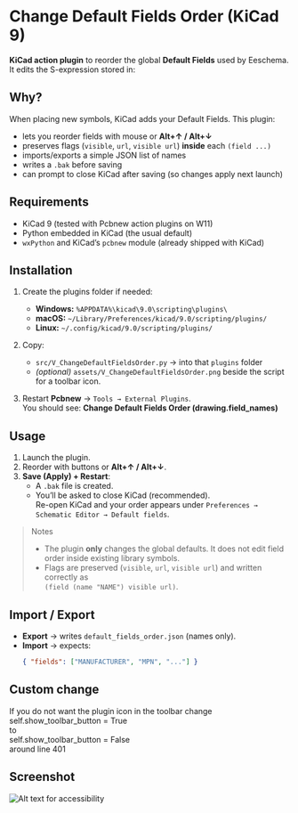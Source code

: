 # Change Default Fields Order (KiCad 9)

**KiCad action plugin** to reorder the global **Default Fields** used by Eeschema.  
It edits the S-expression stored in:


## Why?

When placing new symbols, KiCad adds your Default Fields. This plugin:
- lets you reorder fields with mouse or **Alt+↑ / Alt+↓**
- preserves flags (`visible`, `url`, `visible url`) **inside** each `(field ...)`
- imports/exports a simple JSON list of names
- writes a `.bak` before saving
- can prompt to close KiCad after saving (so changes apply next launch)

## Requirements

- KiCad 9 (tested with Pcbnew action plugins on W11)
- Python embedded in KiCad (the usual default)
- `wxPython` and KiCad’s `pcbnew` module (already shipped with KiCad)

## Installation

1. Create the plugins folder if needed:
   - **Windows:** `%APPDATA%\kicad\9.0\scripting\plugins\`
   - **macOS:** `~/Library/Preferences/kicad/9.0/scripting/plugins/`
   - **Linux:** `~/.config/kicad/9.0/scripting/plugins/`

2. Copy:
   - `src/V_ChangeDefaultFieldsOrder.py` → into that `plugins` folder  
   - *(optional)* `assets/V_ChangeDefaultFieldsOrder.png` beside the script for a toolbar icon.

3. Restart **Pcbnew** → `Tools → External Plugins`.  
   You should see: **Change Default Fields Order (drawing.field_names)**

## Usage

1. Launch the plugin.
2. Reorder with buttons or **Alt+↑ / Alt+↓**.
3. **Save (Apply) + Restart**:
   - A `.bak` file is created.
   - You’ll be asked to close KiCad (recommended).  
     Re-open KiCad and your order appears under `Preferences → Schematic Editor → Default fields`.

> Notes
> - The plugin **only** changes the global defaults. It does not edit field order inside existing library symbols.
> - Flags are preserved (`visible`, `url`, `visible url`) and written correctly as  
>   `(field (name "NAME") visible url)`.

## Import / Export

- **Export** → writes `default_fields_order.json` (names only).
- **Import** → expects:
  ```json
  { "fields": ["MANUFACTURER", "MPN", "..."] }

 ## Custom change
If you do not want the plugin icon in the toolbar change  
self.show_toolbar_button = True  
to  
self.show_toolbar_button = False  
around line 401

## Screenshot
![Alt text for accessibility](assets/Change-default-fileds-order-1.jpg)
